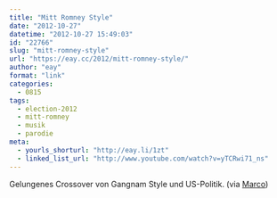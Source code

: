 ```yaml
---
title: "Mitt Romney Style"
date: "2012-10-27"
datetime: "2012-10-27 15:49:03"
id: "22766"
slug: "mitt-romney-style"
url: "https://eay.cc/2012/mitt-romney-style/"
author: "eay"
format: "link"
categories:
  - 0815
tags:
  - election-2012
  - mitt-romney
  - musik
  - parodie
meta:
  - yourls_shorturl: "http://eay.li/1zt"
  - linked_list_url: "http://www.youtube.com/watch?v=yTCRwi71_ns"
---
```


Gelungenes Crossover von Gangnam Style und US-Politik. (via [Marco](http://www.marco.org/2012/10/26/mitt-romney-style))
